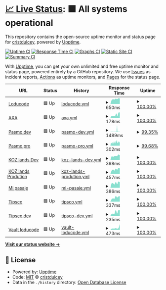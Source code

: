 # [📈 Live Status](https://cristdulcey.github.io/upptime-loducode): <!--live status--> **🟩 All systems operational**

This repository contains the open-source uptime monitor and status page for [cristdulcey](https://cristdulcey.github.io/upptime-loducode), powered by [Upptime](https://github.com/upptime/upptime).

[![Uptime CI](https://github.com/cristdulcey/upptime-loducode/workflows/Uptime%20CI/badge.svg)](https://github.com/cristdulcey/upptime-loducode/actions?query=workflow%3A%22Uptime+CI%22)
[![Response Time CI](https://github.com/cristdulcey/upptime-loducode/workflows/Response%20Time%20CI/badge.svg)](https://github.com/cristdulcey/upptime-loducode/actions?query=workflow%3A%22Response+Time+CI%22)
[![Graphs CI](https://github.com/cristdulcey/upptime-loducode/workflows/Graphs%20CI/badge.svg)](https://github.com/cristdulcey/upptime-loducode/actions?query=workflow%3A%22Graphs+CI%22)
[![Static Site CI](https://github.com/cristdulcey/upptime-loducode/workflows/Static%20Site%20CI/badge.svg)](https://github.com/cristdulcey/upptime-loducode/actions?query=workflow%3A%22Static+Site+CI%22)
[![Summary CI](https://github.com/cristdulcey/upptime-loducode/workflows/Summary%20CI/badge.svg)](https://github.com/cristdulcey/upptime-loducode/actions?query=workflow%3A%22Summary+CI%22)

With [Upptime](https://upptime.js.org), you can get your own unlimited and free uptime monitor and status page, powered entirely by a GitHub repository. We use [Issues](https://github.com/cristdulcey/upptime-loducode/issues) as incident reports, [Actions](https://github.com/cristdulcey/upptime-loducode/actions) as uptime monitors, and [Pages](https://cristdulcey.github.io/upptime-loducode) for the status page.

<!--start: status pages-->
<!-- This summary is generated by Upptime (https://github.com/upptime/upptime) -->
<!-- Do not edit this manually, your changes will be overwritten -->
<!-- prettier-ignore -->
| URL | Status | History | Response Time | Uptime |
| --- | ------ | ------- | ------------- | ------ |
| <img alt="" src="https://favicons.githubusercontent.com/loducode.com" height="13"> [Loducode](https://loducode.com/) | 🟩 Up | [loducode.yml](https://github.com/cristdulcey/upptime-loducode/commits/HEAD/history/loducode.yml) | <details><summary><img alt="Response time graph" src="./graphs/loducode/response-time-week.png" height="20"> 650ms</summary><br><a href="https://cristdulcey.github.io/upptime-loducode/history/loducode"><img alt="Response time 729" src="https://img.shields.io/endpoint?url=https%3A%2F%2Fraw.githubusercontent.com%2Fcristdulcey%2Fupptime-loducode%2FHEAD%2Fapi%2Floducode%2Fresponse-time.json"></a><br><a href="https://cristdulcey.github.io/upptime-loducode/history/loducode"><img alt="24-hour response time 720" src="https://img.shields.io/endpoint?url=https%3A%2F%2Fraw.githubusercontent.com%2Fcristdulcey%2Fupptime-loducode%2FHEAD%2Fapi%2Floducode%2Fresponse-time-day.json"></a><br><a href="https://cristdulcey.github.io/upptime-loducode/history/loducode"><img alt="7-day response time 650" src="https://img.shields.io/endpoint?url=https%3A%2F%2Fraw.githubusercontent.com%2Fcristdulcey%2Fupptime-loducode%2FHEAD%2Fapi%2Floducode%2Fresponse-time-week.json"></a><br><a href="https://cristdulcey.github.io/upptime-loducode/history/loducode"><img alt="30-day response time 729" src="https://img.shields.io/endpoint?url=https%3A%2F%2Fraw.githubusercontent.com%2Fcristdulcey%2Fupptime-loducode%2FHEAD%2Fapi%2Floducode%2Fresponse-time-month.json"></a><br><a href="https://cristdulcey.github.io/upptime-loducode/history/loducode"><img alt="1-year response time 729" src="https://img.shields.io/endpoint?url=https%3A%2F%2Fraw.githubusercontent.com%2Fcristdulcey%2Fupptime-loducode%2FHEAD%2Fapi%2Floducode%2Fresponse-time-year.json"></a></details> | <details><summary><a href="https://cristdulcey.github.io/upptime-loducode/history/loducode">100.00%</a></summary><a href="https://cristdulcey.github.io/upptime-loducode/history/loducode"><img alt="All-time uptime 99.75%" src="https://img.shields.io/endpoint?url=https%3A%2F%2Fraw.githubusercontent.com%2Fcristdulcey%2Fupptime-loducode%2FHEAD%2Fapi%2Floducode%2Fuptime.json"></a><br><a href="https://cristdulcey.github.io/upptime-loducode/history/loducode"><img alt="24-hour uptime 100.00%" src="https://img.shields.io/endpoint?url=https%3A%2F%2Fraw.githubusercontent.com%2Fcristdulcey%2Fupptime-loducode%2FHEAD%2Fapi%2Floducode%2Fuptime-day.json"></a><br><a href="https://cristdulcey.github.io/upptime-loducode/history/loducode"><img alt="7-day uptime 100.00%" src="https://img.shields.io/endpoint?url=https%3A%2F%2Fraw.githubusercontent.com%2Fcristdulcey%2Fupptime-loducode%2FHEAD%2Fapi%2Floducode%2Fuptime-week.json"></a><br><a href="https://cristdulcey.github.io/upptime-loducode/history/loducode"><img alt="30-day uptime 99.75%" src="https://img.shields.io/endpoint?url=https%3A%2F%2Fraw.githubusercontent.com%2Fcristdulcey%2Fupptime-loducode%2FHEAD%2Fapi%2Floducode%2Fuptime-month.json"></a><br><a href="https://cristdulcey.github.io/upptime-loducode/history/loducode"><img alt="1-year uptime 99.75%" src="https://img.shields.io/endpoint?url=https%3A%2F%2Fraw.githubusercontent.com%2Fcristdulcey%2Fupptime-loducode%2FHEAD%2Fapi%2Floducode%2Fuptime-year.json"></a></details>
| <img alt="" src="https://favicons.githubusercontent.com/axacolpatriabot.com" height="13"> [AXA](https://axacolpatriabot.com/69b16986-ff63-11ea-adc1-0242ac120002/) | 🟩 Up | [axa.yml](https://github.com/cristdulcey/upptime-loducode/commits/HEAD/history/axa.yml) | <details><summary><img alt="Response time graph" src="./graphs/axa/response-time-week.png" height="20"> 178ms</summary><br><a href="https://cristdulcey.github.io/upptime-loducode/history/axa"><img alt="Response time 198" src="https://img.shields.io/endpoint?url=https%3A%2F%2Fraw.githubusercontent.com%2Fcristdulcey%2Fupptime-loducode%2FHEAD%2Fapi%2Faxa%2Fresponse-time.json"></a><br><a href="https://cristdulcey.github.io/upptime-loducode/history/axa"><img alt="24-hour response time 265" src="https://img.shields.io/endpoint?url=https%3A%2F%2Fraw.githubusercontent.com%2Fcristdulcey%2Fupptime-loducode%2FHEAD%2Fapi%2Faxa%2Fresponse-time-day.json"></a><br><a href="https://cristdulcey.github.io/upptime-loducode/history/axa"><img alt="7-day response time 178" src="https://img.shields.io/endpoint?url=https%3A%2F%2Fraw.githubusercontent.com%2Fcristdulcey%2Fupptime-loducode%2FHEAD%2Fapi%2Faxa%2Fresponse-time-week.json"></a><br><a href="https://cristdulcey.github.io/upptime-loducode/history/axa"><img alt="30-day response time 198" src="https://img.shields.io/endpoint?url=https%3A%2F%2Fraw.githubusercontent.com%2Fcristdulcey%2Fupptime-loducode%2FHEAD%2Fapi%2Faxa%2Fresponse-time-month.json"></a><br><a href="https://cristdulcey.github.io/upptime-loducode/history/axa"><img alt="1-year response time 198" src="https://img.shields.io/endpoint?url=https%3A%2F%2Fraw.githubusercontent.com%2Fcristdulcey%2Fupptime-loducode%2FHEAD%2Fapi%2Faxa%2Fresponse-time-year.json"></a></details> | <details><summary><a href="https://cristdulcey.github.io/upptime-loducode/history/axa">100.00%</a></summary><a href="https://cristdulcey.github.io/upptime-loducode/history/axa"><img alt="All-time uptime 99.94%" src="https://img.shields.io/endpoint?url=https%3A%2F%2Fraw.githubusercontent.com%2Fcristdulcey%2Fupptime-loducode%2FHEAD%2Fapi%2Faxa%2Fuptime.json"></a><br><a href="https://cristdulcey.github.io/upptime-loducode/history/axa"><img alt="24-hour uptime 100.00%" src="https://img.shields.io/endpoint?url=https%3A%2F%2Fraw.githubusercontent.com%2Fcristdulcey%2Fupptime-loducode%2FHEAD%2Fapi%2Faxa%2Fuptime-day.json"></a><br><a href="https://cristdulcey.github.io/upptime-loducode/history/axa"><img alt="7-day uptime 100.00%" src="https://img.shields.io/endpoint?url=https%3A%2F%2Fraw.githubusercontent.com%2Fcristdulcey%2Fupptime-loducode%2FHEAD%2Fapi%2Faxa%2Fuptime-week.json"></a><br><a href="https://cristdulcey.github.io/upptime-loducode/history/axa"><img alt="30-day uptime 99.94%" src="https://img.shields.io/endpoint?url=https%3A%2F%2Fraw.githubusercontent.com%2Fcristdulcey%2Fupptime-loducode%2FHEAD%2Fapi%2Faxa%2Fuptime-month.json"></a><br><a href="https://cristdulcey.github.io/upptime-loducode/history/axa"><img alt="1-year uptime 99.94%" src="https://img.shields.io/endpoint?url=https%3A%2F%2Fraw.githubusercontent.com%2Fcristdulcey%2Fupptime-loducode%2FHEAD%2Fapi%2Faxa%2Fuptime-year.json"></a></details>
| <img alt="" src="https://favicons.githubusercontent.com/app.holaubi.org" height="13"> [Pasmo dev](https://app.holaubi.org/) | 🟩 Up | [pasmo-dev.yml](https://github.com/cristdulcey/upptime-loducode/commits/HEAD/history/pasmo-dev.yml) | <details><summary><img alt="Response time graph" src="./graphs/pasmo-dev/response-time-week.png" height="20"> 1489ms</summary><br><a href="https://cristdulcey.github.io/upptime-loducode/history/pasmo-dev"><img alt="Response time 723" src="https://img.shields.io/endpoint?url=https%3A%2F%2Fraw.githubusercontent.com%2Fcristdulcey%2Fupptime-loducode%2FHEAD%2Fapi%2Fpasmo-dev%2Fresponse-time.json"></a><br><a href="https://cristdulcey.github.io/upptime-loducode/history/pasmo-dev"><img alt="24-hour response time 275" src="https://img.shields.io/endpoint?url=https%3A%2F%2Fraw.githubusercontent.com%2Fcristdulcey%2Fupptime-loducode%2FHEAD%2Fapi%2Fpasmo-dev%2Fresponse-time-day.json"></a><br><a href="https://cristdulcey.github.io/upptime-loducode/history/pasmo-dev"><img alt="7-day response time 1489" src="https://img.shields.io/endpoint?url=https%3A%2F%2Fraw.githubusercontent.com%2Fcristdulcey%2Fupptime-loducode%2FHEAD%2Fapi%2Fpasmo-dev%2Fresponse-time-week.json"></a><br><a href="https://cristdulcey.github.io/upptime-loducode/history/pasmo-dev"><img alt="30-day response time 723" src="https://img.shields.io/endpoint?url=https%3A%2F%2Fraw.githubusercontent.com%2Fcristdulcey%2Fupptime-loducode%2FHEAD%2Fapi%2Fpasmo-dev%2Fresponse-time-month.json"></a><br><a href="https://cristdulcey.github.io/upptime-loducode/history/pasmo-dev"><img alt="1-year response time 723" src="https://img.shields.io/endpoint?url=https%3A%2F%2Fraw.githubusercontent.com%2Fcristdulcey%2Fupptime-loducode%2FHEAD%2Fapi%2Fpasmo-dev%2Fresponse-time-year.json"></a></details> | <details><summary><a href="https://cristdulcey.github.io/upptime-loducode/history/pasmo-dev">99.35%</a></summary><a href="https://cristdulcey.github.io/upptime-loducode/history/pasmo-dev"><img alt="All-time uptime 99.21%" src="https://img.shields.io/endpoint?url=https%3A%2F%2Fraw.githubusercontent.com%2Fcristdulcey%2Fupptime-loducode%2FHEAD%2Fapi%2Fpasmo-dev%2Fuptime.json"></a><br><a href="https://cristdulcey.github.io/upptime-loducode/history/pasmo-dev"><img alt="24-hour uptime 98.92%" src="https://img.shields.io/endpoint?url=https%3A%2F%2Fraw.githubusercontent.com%2Fcristdulcey%2Fupptime-loducode%2FHEAD%2Fapi%2Fpasmo-dev%2Fuptime-day.json"></a><br><a href="https://cristdulcey.github.io/upptime-loducode/history/pasmo-dev"><img alt="7-day uptime 99.35%" src="https://img.shields.io/endpoint?url=https%3A%2F%2Fraw.githubusercontent.com%2Fcristdulcey%2Fupptime-loducode%2FHEAD%2Fapi%2Fpasmo-dev%2Fuptime-week.json"></a><br><a href="https://cristdulcey.github.io/upptime-loducode/history/pasmo-dev"><img alt="30-day uptime 99.21%" src="https://img.shields.io/endpoint?url=https%3A%2F%2Fraw.githubusercontent.com%2Fcristdulcey%2Fupptime-loducode%2FHEAD%2Fapi%2Fpasmo-dev%2Fuptime-month.json"></a><br><a href="https://cristdulcey.github.io/upptime-loducode/history/pasmo-dev"><img alt="1-year uptime 99.21%" src="https://img.shields.io/endpoint?url=https%3A%2F%2Fraw.githubusercontent.com%2Fcristdulcey%2Fupptime-loducode%2FHEAD%2Fapi%2Fpasmo-dev%2Fuptime-year.json"></a></details>
| <img alt="" src="https://favicons.githubusercontent.com/chatbot.holaubi.org" height="13"> [Pasmo pro](https://chatbot.holaubi.org/) | 🟩 Up | [pasmo-pro.yml](https://github.com/cristdulcey/upptime-loducode/commits/HEAD/history/pasmo-pro.yml) | <details><summary><img alt="Response time graph" src="./graphs/pasmo-pro/response-time-week.png" height="20"> 302ms</summary><br><a href="https://cristdulcey.github.io/upptime-loducode/history/pasmo-pro"><img alt="Response time 293" src="https://img.shields.io/endpoint?url=https%3A%2F%2Fraw.githubusercontent.com%2Fcristdulcey%2Fupptime-loducode%2FHEAD%2Fapi%2Fpasmo-pro%2Fresponse-time.json"></a><br><a href="https://cristdulcey.github.io/upptime-loducode/history/pasmo-pro"><img alt="24-hour response time 243" src="https://img.shields.io/endpoint?url=https%3A%2F%2Fraw.githubusercontent.com%2Fcristdulcey%2Fupptime-loducode%2FHEAD%2Fapi%2Fpasmo-pro%2Fresponse-time-day.json"></a><br><a href="https://cristdulcey.github.io/upptime-loducode/history/pasmo-pro"><img alt="7-day response time 302" src="https://img.shields.io/endpoint?url=https%3A%2F%2Fraw.githubusercontent.com%2Fcristdulcey%2Fupptime-loducode%2FHEAD%2Fapi%2Fpasmo-pro%2Fresponse-time-week.json"></a><br><a href="https://cristdulcey.github.io/upptime-loducode/history/pasmo-pro"><img alt="30-day response time 293" src="https://img.shields.io/endpoint?url=https%3A%2F%2Fraw.githubusercontent.com%2Fcristdulcey%2Fupptime-loducode%2FHEAD%2Fapi%2Fpasmo-pro%2Fresponse-time-month.json"></a><br><a href="https://cristdulcey.github.io/upptime-loducode/history/pasmo-pro"><img alt="1-year response time 293" src="https://img.shields.io/endpoint?url=https%3A%2F%2Fraw.githubusercontent.com%2Fcristdulcey%2Fupptime-loducode%2FHEAD%2Fapi%2Fpasmo-pro%2Fresponse-time-year.json"></a></details> | <details><summary><a href="https://cristdulcey.github.io/upptime-loducode/history/pasmo-pro">99.68%</a></summary><a href="https://cristdulcey.github.io/upptime-loducode/history/pasmo-pro"><img alt="All-time uptime 99.61%" src="https://img.shields.io/endpoint?url=https%3A%2F%2Fraw.githubusercontent.com%2Fcristdulcey%2Fupptime-loducode%2FHEAD%2Fapi%2Fpasmo-pro%2Fuptime.json"></a><br><a href="https://cristdulcey.github.io/upptime-loducode/history/pasmo-pro"><img alt="24-hour uptime 100.00%" src="https://img.shields.io/endpoint?url=https%3A%2F%2Fraw.githubusercontent.com%2Fcristdulcey%2Fupptime-loducode%2FHEAD%2Fapi%2Fpasmo-pro%2Fuptime-day.json"></a><br><a href="https://cristdulcey.github.io/upptime-loducode/history/pasmo-pro"><img alt="7-day uptime 99.68%" src="https://img.shields.io/endpoint?url=https%3A%2F%2Fraw.githubusercontent.com%2Fcristdulcey%2Fupptime-loducode%2FHEAD%2Fapi%2Fpasmo-pro%2Fuptime-week.json"></a><br><a href="https://cristdulcey.github.io/upptime-loducode/history/pasmo-pro"><img alt="30-day uptime 99.61%" src="https://img.shields.io/endpoint?url=https%3A%2F%2Fraw.githubusercontent.com%2Fcristdulcey%2Fupptime-loducode%2FHEAD%2Fapi%2Fpasmo-pro%2Fuptime-month.json"></a><br><a href="https://cristdulcey.github.io/upptime-loducode/history/pasmo-pro"><img alt="1-year uptime 99.61%" src="https://img.shields.io/endpoint?url=https%3A%2F%2Fraw.githubusercontent.com%2Fcristdulcey%2Fupptime-loducode%2FHEAD%2Fapi%2Fpasmo-pro%2Fuptime-year.json"></a></details>
| <img alt="" src="https://favicons.githubusercontent.com/kingdom-of-zoe.loducode.com" height="13"> [KOZ lands Dev](https://kingdom-of-zoe.loducode.com/es/lands/) | 🟩 Up | [koz-lands-dev.yml](https://github.com/cristdulcey/upptime-loducode/commits/HEAD/history/koz-lands-dev.yml) | <details><summary><img alt="Response time graph" src="./graphs/koz-lands-dev/response-time-week.png" height="20"> 398ms</summary><br><a href="https://cristdulcey.github.io/upptime-loducode/history/koz-lands-dev"><img alt="Response time 492" src="https://img.shields.io/endpoint?url=https%3A%2F%2Fraw.githubusercontent.com%2Fcristdulcey%2Fupptime-loducode%2FHEAD%2Fapi%2Fkoz-lands-dev%2Fresponse-time.json"></a><br><a href="https://cristdulcey.github.io/upptime-loducode/history/koz-lands-dev"><img alt="24-hour response time 437" src="https://img.shields.io/endpoint?url=https%3A%2F%2Fraw.githubusercontent.com%2Fcristdulcey%2Fupptime-loducode%2FHEAD%2Fapi%2Fkoz-lands-dev%2Fresponse-time-day.json"></a><br><a href="https://cristdulcey.github.io/upptime-loducode/history/koz-lands-dev"><img alt="7-day response time 398" src="https://img.shields.io/endpoint?url=https%3A%2F%2Fraw.githubusercontent.com%2Fcristdulcey%2Fupptime-loducode%2FHEAD%2Fapi%2Fkoz-lands-dev%2Fresponse-time-week.json"></a><br><a href="https://cristdulcey.github.io/upptime-loducode/history/koz-lands-dev"><img alt="30-day response time 492" src="https://img.shields.io/endpoint?url=https%3A%2F%2Fraw.githubusercontent.com%2Fcristdulcey%2Fupptime-loducode%2FHEAD%2Fapi%2Fkoz-lands-dev%2Fresponse-time-month.json"></a><br><a href="https://cristdulcey.github.io/upptime-loducode/history/koz-lands-dev"><img alt="1-year response time 492" src="https://img.shields.io/endpoint?url=https%3A%2F%2Fraw.githubusercontent.com%2Fcristdulcey%2Fupptime-loducode%2FHEAD%2Fapi%2Fkoz-lands-dev%2Fresponse-time-year.json"></a></details> | <details><summary><a href="https://cristdulcey.github.io/upptime-loducode/history/koz-lands-dev">100.00%</a></summary><a href="https://cristdulcey.github.io/upptime-loducode/history/koz-lands-dev"><img alt="All-time uptime 99.55%" src="https://img.shields.io/endpoint?url=https%3A%2F%2Fraw.githubusercontent.com%2Fcristdulcey%2Fupptime-loducode%2FHEAD%2Fapi%2Fkoz-lands-dev%2Fuptime.json"></a><br><a href="https://cristdulcey.github.io/upptime-loducode/history/koz-lands-dev"><img alt="24-hour uptime 100.00%" src="https://img.shields.io/endpoint?url=https%3A%2F%2Fraw.githubusercontent.com%2Fcristdulcey%2Fupptime-loducode%2FHEAD%2Fapi%2Fkoz-lands-dev%2Fuptime-day.json"></a><br><a href="https://cristdulcey.github.io/upptime-loducode/history/koz-lands-dev"><img alt="7-day uptime 100.00%" src="https://img.shields.io/endpoint?url=https%3A%2F%2Fraw.githubusercontent.com%2Fcristdulcey%2Fupptime-loducode%2FHEAD%2Fapi%2Fkoz-lands-dev%2Fuptime-week.json"></a><br><a href="https://cristdulcey.github.io/upptime-loducode/history/koz-lands-dev"><img alt="30-day uptime 99.55%" src="https://img.shields.io/endpoint?url=https%3A%2F%2Fraw.githubusercontent.com%2Fcristdulcey%2Fupptime-loducode%2FHEAD%2Fapi%2Fkoz-lands-dev%2Fuptime-month.json"></a><br><a href="https://cristdulcey.github.io/upptime-loducode/history/koz-lands-dev"><img alt="1-year uptime 99.55%" src="https://img.shields.io/endpoint?url=https%3A%2F%2Fraw.githubusercontent.com%2Fcristdulcey%2Fupptime-loducode%2FHEAD%2Fapi%2Fkoz-lands-dev%2Fuptime-year.json"></a></details>
| <img alt="" src="https://favicons.githubusercontent.com/sale.kingdomofzoe.app" height="13"> [KOZ lands Prodution](https://sale.kingdomofzoe.app/es/lands/) | 🟩 Up | [koz-lands-prodution.yml](https://github.com/cristdulcey/upptime-loducode/commits/HEAD/history/koz-lands-prodution.yml) | <details><summary><img alt="Response time graph" src="./graphs/koz-lands-prodution/response-time-week.png" height="20"> 457ms</summary><br><a href="https://cristdulcey.github.io/upptime-loducode/history/koz-lands-prodution"><img alt="Response time 558" src="https://img.shields.io/endpoint?url=https%3A%2F%2Fraw.githubusercontent.com%2Fcristdulcey%2Fupptime-loducode%2FHEAD%2Fapi%2Fkoz-lands-prodution%2Fresponse-time.json"></a><br><a href="https://cristdulcey.github.io/upptime-loducode/history/koz-lands-prodution"><img alt="24-hour response time 539" src="https://img.shields.io/endpoint?url=https%3A%2F%2Fraw.githubusercontent.com%2Fcristdulcey%2Fupptime-loducode%2FHEAD%2Fapi%2Fkoz-lands-prodution%2Fresponse-time-day.json"></a><br><a href="https://cristdulcey.github.io/upptime-loducode/history/koz-lands-prodution"><img alt="7-day response time 457" src="https://img.shields.io/endpoint?url=https%3A%2F%2Fraw.githubusercontent.com%2Fcristdulcey%2Fupptime-loducode%2FHEAD%2Fapi%2Fkoz-lands-prodution%2Fresponse-time-week.json"></a><br><a href="https://cristdulcey.github.io/upptime-loducode/history/koz-lands-prodution"><img alt="30-day response time 558" src="https://img.shields.io/endpoint?url=https%3A%2F%2Fraw.githubusercontent.com%2Fcristdulcey%2Fupptime-loducode%2FHEAD%2Fapi%2Fkoz-lands-prodution%2Fresponse-time-month.json"></a><br><a href="https://cristdulcey.github.io/upptime-loducode/history/koz-lands-prodution"><img alt="1-year response time 558" src="https://img.shields.io/endpoint?url=https%3A%2F%2Fraw.githubusercontent.com%2Fcristdulcey%2Fupptime-loducode%2FHEAD%2Fapi%2Fkoz-lands-prodution%2Fresponse-time-year.json"></a></details> | <details><summary><a href="https://cristdulcey.github.io/upptime-loducode/history/koz-lands-prodution">100.00%</a></summary><a href="https://cristdulcey.github.io/upptime-loducode/history/koz-lands-prodution"><img alt="All-time uptime 99.55%" src="https://img.shields.io/endpoint?url=https%3A%2F%2Fraw.githubusercontent.com%2Fcristdulcey%2Fupptime-loducode%2FHEAD%2Fapi%2Fkoz-lands-prodution%2Fuptime.json"></a><br><a href="https://cristdulcey.github.io/upptime-loducode/history/koz-lands-prodution"><img alt="24-hour uptime 100.00%" src="https://img.shields.io/endpoint?url=https%3A%2F%2Fraw.githubusercontent.com%2Fcristdulcey%2Fupptime-loducode%2FHEAD%2Fapi%2Fkoz-lands-prodution%2Fuptime-day.json"></a><br><a href="https://cristdulcey.github.io/upptime-loducode/history/koz-lands-prodution"><img alt="7-day uptime 100.00%" src="https://img.shields.io/endpoint?url=https%3A%2F%2Fraw.githubusercontent.com%2Fcristdulcey%2Fupptime-loducode%2FHEAD%2Fapi%2Fkoz-lands-prodution%2Fuptime-week.json"></a><br><a href="https://cristdulcey.github.io/upptime-loducode/history/koz-lands-prodution"><img alt="30-day uptime 99.55%" src="https://img.shields.io/endpoint?url=https%3A%2F%2Fraw.githubusercontent.com%2Fcristdulcey%2Fupptime-loducode%2FHEAD%2Fapi%2Fkoz-lands-prodution%2Fuptime-month.json"></a><br><a href="https://cristdulcey.github.io/upptime-loducode/history/koz-lands-prodution"><img alt="1-year uptime 99.55%" src="https://img.shields.io/endpoint?url=https%3A%2F%2Fraw.githubusercontent.com%2Fcristdulcey%2Fupptime-loducode%2FHEAD%2Fapi%2Fkoz-lands-prodution%2Fuptime-year.json"></a></details>
| <img alt="" src="https://favicons.githubusercontent.com/mi-pasaje.loducode.com" height="13"> [Mi pasaje](https://mi-pasaje.loducode.com/) | 🟩 Up | [mi-pasaje.yml](https://github.com/cristdulcey/upptime-loducode/commits/HEAD/history/mi-pasaje.yml) | <details><summary><img alt="Response time graph" src="./graphs/mi-pasaje/response-time-week.png" height="20"> 386ms</summary><br><a href="https://cristdulcey.github.io/upptime-loducode/history/mi-pasaje"><img alt="Response time 447" src="https://img.shields.io/endpoint?url=https%3A%2F%2Fraw.githubusercontent.com%2Fcristdulcey%2Fupptime-loducode%2FHEAD%2Fapi%2Fmi-pasaje%2Fresponse-time.json"></a><br><a href="https://cristdulcey.github.io/upptime-loducode/history/mi-pasaje"><img alt="24-hour response time 423" src="https://img.shields.io/endpoint?url=https%3A%2F%2Fraw.githubusercontent.com%2Fcristdulcey%2Fupptime-loducode%2FHEAD%2Fapi%2Fmi-pasaje%2Fresponse-time-day.json"></a><br><a href="https://cristdulcey.github.io/upptime-loducode/history/mi-pasaje"><img alt="7-day response time 386" src="https://img.shields.io/endpoint?url=https%3A%2F%2Fraw.githubusercontent.com%2Fcristdulcey%2Fupptime-loducode%2FHEAD%2Fapi%2Fmi-pasaje%2Fresponse-time-week.json"></a><br><a href="https://cristdulcey.github.io/upptime-loducode/history/mi-pasaje"><img alt="30-day response time 447" src="https://img.shields.io/endpoint?url=https%3A%2F%2Fraw.githubusercontent.com%2Fcristdulcey%2Fupptime-loducode%2FHEAD%2Fapi%2Fmi-pasaje%2Fresponse-time-month.json"></a><br><a href="https://cristdulcey.github.io/upptime-loducode/history/mi-pasaje"><img alt="1-year response time 447" src="https://img.shields.io/endpoint?url=https%3A%2F%2Fraw.githubusercontent.com%2Fcristdulcey%2Fupptime-loducode%2FHEAD%2Fapi%2Fmi-pasaje%2Fresponse-time-year.json"></a></details> | <details><summary><a href="https://cristdulcey.github.io/upptime-loducode/history/mi-pasaje">100.00%</a></summary><a href="https://cristdulcey.github.io/upptime-loducode/history/mi-pasaje"><img alt="All-time uptime 100.00%" src="https://img.shields.io/endpoint?url=https%3A%2F%2Fraw.githubusercontent.com%2Fcristdulcey%2Fupptime-loducode%2FHEAD%2Fapi%2Fmi-pasaje%2Fuptime.json"></a><br><a href="https://cristdulcey.github.io/upptime-loducode/history/mi-pasaje"><img alt="24-hour uptime 100.00%" src="https://img.shields.io/endpoint?url=https%3A%2F%2Fraw.githubusercontent.com%2Fcristdulcey%2Fupptime-loducode%2FHEAD%2Fapi%2Fmi-pasaje%2Fuptime-day.json"></a><br><a href="https://cristdulcey.github.io/upptime-loducode/history/mi-pasaje"><img alt="7-day uptime 100.00%" src="https://img.shields.io/endpoint?url=https%3A%2F%2Fraw.githubusercontent.com%2Fcristdulcey%2Fupptime-loducode%2FHEAD%2Fapi%2Fmi-pasaje%2Fuptime-week.json"></a><br><a href="https://cristdulcey.github.io/upptime-loducode/history/mi-pasaje"><img alt="30-day uptime 100.00%" src="https://img.shields.io/endpoint?url=https%3A%2F%2Fraw.githubusercontent.com%2Fcristdulcey%2Fupptime-loducode%2FHEAD%2Fapi%2Fmi-pasaje%2Fuptime-month.json"></a><br><a href="https://cristdulcey.github.io/upptime-loducode/history/mi-pasaje"><img alt="1-year uptime 100.00%" src="https://img.shields.io/endpoint?url=https%3A%2F%2Fraw.githubusercontent.com%2Fcristdulcey%2Fupptime-loducode%2FHEAD%2Fapi%2Fmi-pasaje%2Fuptime-year.json"></a></details>
| <img alt="" src="https://favicons.githubusercontent.com/tipsco.com" height="13"> [Tipsco](https://tipsco.com/es/products/) | 🟩 Up | [tipsco.yml](https://github.com/cristdulcey/upptime-loducode/commits/HEAD/history/tipsco.yml) | <details><summary><img alt="Response time graph" src="./graphs/tipsco/response-time-week.png" height="20"> 337ms</summary><br><a href="https://cristdulcey.github.io/upptime-loducode/history/tipsco"><img alt="Response time 367" src="https://img.shields.io/endpoint?url=https%3A%2F%2Fraw.githubusercontent.com%2Fcristdulcey%2Fupptime-loducode%2FHEAD%2Fapi%2Ftipsco%2Fresponse-time.json"></a><br><a href="https://cristdulcey.github.io/upptime-loducode/history/tipsco"><img alt="24-hour response time 452" src="https://img.shields.io/endpoint?url=https%3A%2F%2Fraw.githubusercontent.com%2Fcristdulcey%2Fupptime-loducode%2FHEAD%2Fapi%2Ftipsco%2Fresponse-time-day.json"></a><br><a href="https://cristdulcey.github.io/upptime-loducode/history/tipsco"><img alt="7-day response time 337" src="https://img.shields.io/endpoint?url=https%3A%2F%2Fraw.githubusercontent.com%2Fcristdulcey%2Fupptime-loducode%2FHEAD%2Fapi%2Ftipsco%2Fresponse-time-week.json"></a><br><a href="https://cristdulcey.github.io/upptime-loducode/history/tipsco"><img alt="30-day response time 367" src="https://img.shields.io/endpoint?url=https%3A%2F%2Fraw.githubusercontent.com%2Fcristdulcey%2Fupptime-loducode%2FHEAD%2Fapi%2Ftipsco%2Fresponse-time-month.json"></a><br><a href="https://cristdulcey.github.io/upptime-loducode/history/tipsco"><img alt="1-year response time 367" src="https://img.shields.io/endpoint?url=https%3A%2F%2Fraw.githubusercontent.com%2Fcristdulcey%2Fupptime-loducode%2FHEAD%2Fapi%2Ftipsco%2Fresponse-time-year.json"></a></details> | <details><summary><a href="https://cristdulcey.github.io/upptime-loducode/history/tipsco">100.00%</a></summary><a href="https://cristdulcey.github.io/upptime-loducode/history/tipsco"><img alt="All-time uptime 99.73%" src="https://img.shields.io/endpoint?url=https%3A%2F%2Fraw.githubusercontent.com%2Fcristdulcey%2Fupptime-loducode%2FHEAD%2Fapi%2Ftipsco%2Fuptime.json"></a><br><a href="https://cristdulcey.github.io/upptime-loducode/history/tipsco"><img alt="24-hour uptime 100.00%" src="https://img.shields.io/endpoint?url=https%3A%2F%2Fraw.githubusercontent.com%2Fcristdulcey%2Fupptime-loducode%2FHEAD%2Fapi%2Ftipsco%2Fuptime-day.json"></a><br><a href="https://cristdulcey.github.io/upptime-loducode/history/tipsco"><img alt="7-day uptime 100.00%" src="https://img.shields.io/endpoint?url=https%3A%2F%2Fraw.githubusercontent.com%2Fcristdulcey%2Fupptime-loducode%2FHEAD%2Fapi%2Ftipsco%2Fuptime-week.json"></a><br><a href="https://cristdulcey.github.io/upptime-loducode/history/tipsco"><img alt="30-day uptime 99.73%" src="https://img.shields.io/endpoint?url=https%3A%2F%2Fraw.githubusercontent.com%2Fcristdulcey%2Fupptime-loducode%2FHEAD%2Fapi%2Ftipsco%2Fuptime-month.json"></a><br><a href="https://cristdulcey.github.io/upptime-loducode/history/tipsco"><img alt="1-year uptime 99.73%" src="https://img.shields.io/endpoint?url=https%3A%2F%2Fraw.githubusercontent.com%2Fcristdulcey%2Fupptime-loducode%2FHEAD%2Fapi%2Ftipsco%2Fuptime-year.json"></a></details>
| <img alt="" src="https://favicons.githubusercontent.com/3.145.1.238" height="13"> [Tipsco dev](http://3.145.1.238:30003/es/) | 🟩 Up | [tipsco-dev.yml](https://github.com/cristdulcey/upptime-loducode/commits/HEAD/history/tipsco-dev.yml) | <details><summary><img alt="Response time graph" src="./graphs/tipsco-dev/response-time-week.png" height="20"> 235ms</summary><br><a href="https://cristdulcey.github.io/upptime-loducode/history/tipsco-dev"><img alt="Response time 293" src="https://img.shields.io/endpoint?url=https%3A%2F%2Fraw.githubusercontent.com%2Fcristdulcey%2Fupptime-loducode%2FHEAD%2Fapi%2Ftipsco-dev%2Fresponse-time.json"></a><br><a href="https://cristdulcey.github.io/upptime-loducode/history/tipsco-dev"><img alt="24-hour response time 320" src="https://img.shields.io/endpoint?url=https%3A%2F%2Fraw.githubusercontent.com%2Fcristdulcey%2Fupptime-loducode%2FHEAD%2Fapi%2Ftipsco-dev%2Fresponse-time-day.json"></a><br><a href="https://cristdulcey.github.io/upptime-loducode/history/tipsco-dev"><img alt="7-day response time 235" src="https://img.shields.io/endpoint?url=https%3A%2F%2Fraw.githubusercontent.com%2Fcristdulcey%2Fupptime-loducode%2FHEAD%2Fapi%2Ftipsco-dev%2Fresponse-time-week.json"></a><br><a href="https://cristdulcey.github.io/upptime-loducode/history/tipsco-dev"><img alt="30-day response time 293" src="https://img.shields.io/endpoint?url=https%3A%2F%2Fraw.githubusercontent.com%2Fcristdulcey%2Fupptime-loducode%2FHEAD%2Fapi%2Ftipsco-dev%2Fresponse-time-month.json"></a><br><a href="https://cristdulcey.github.io/upptime-loducode/history/tipsco-dev"><img alt="1-year response time 293" src="https://img.shields.io/endpoint?url=https%3A%2F%2Fraw.githubusercontent.com%2Fcristdulcey%2Fupptime-loducode%2FHEAD%2Fapi%2Ftipsco-dev%2Fresponse-time-year.json"></a></details> | <details><summary><a href="https://cristdulcey.github.io/upptime-loducode/history/tipsco-dev">100.00%</a></summary><a href="https://cristdulcey.github.io/upptime-loducode/history/tipsco-dev"><img alt="All-time uptime 99.69%" src="https://img.shields.io/endpoint?url=https%3A%2F%2Fraw.githubusercontent.com%2Fcristdulcey%2Fupptime-loducode%2FHEAD%2Fapi%2Ftipsco-dev%2Fuptime.json"></a><br><a href="https://cristdulcey.github.io/upptime-loducode/history/tipsco-dev"><img alt="24-hour uptime 100.00%" src="https://img.shields.io/endpoint?url=https%3A%2F%2Fraw.githubusercontent.com%2Fcristdulcey%2Fupptime-loducode%2FHEAD%2Fapi%2Ftipsco-dev%2Fuptime-day.json"></a><br><a href="https://cristdulcey.github.io/upptime-loducode/history/tipsco-dev"><img alt="7-day uptime 100.00%" src="https://img.shields.io/endpoint?url=https%3A%2F%2Fraw.githubusercontent.com%2Fcristdulcey%2Fupptime-loducode%2FHEAD%2Fapi%2Ftipsco-dev%2Fuptime-week.json"></a><br><a href="https://cristdulcey.github.io/upptime-loducode/history/tipsco-dev"><img alt="30-day uptime 99.69%" src="https://img.shields.io/endpoint?url=https%3A%2F%2Fraw.githubusercontent.com%2Fcristdulcey%2Fupptime-loducode%2FHEAD%2Fapi%2Ftipsco-dev%2Fuptime-month.json"></a><br><a href="https://cristdulcey.github.io/upptime-loducode/history/tipsco-dev"><img alt="1-year uptime 99.69%" src="https://img.shields.io/endpoint?url=https%3A%2F%2Fraw.githubusercontent.com%2Fcristdulcey%2Fupptime-loducode%2FHEAD%2Fapi%2Ftipsco-dev%2Fuptime-year.json"></a></details>
| <img alt="" src="https://favicons.githubusercontent.com/vault.loducode.com" height="13"> [Vault loducode](https://vault.loducode.com/ui/vault/auth/) | 🟩 Up | [vault-loducode.yml](https://github.com/cristdulcey/upptime-loducode/commits/HEAD/history/vault-loducode.yml) | <details><summary><img alt="Response time graph" src="./graphs/vault-loducode/response-time-week.png" height="20"> 473ms</summary><br><a href="https://cristdulcey.github.io/upptime-loducode/history/vault-loducode"><img alt="Response time 424" src="https://img.shields.io/endpoint?url=https%3A%2F%2Fraw.githubusercontent.com%2Fcristdulcey%2Fupptime-loducode%2FHEAD%2Fapi%2Fvault-loducode%2Fresponse-time.json"></a><br><a href="https://cristdulcey.github.io/upptime-loducode/history/vault-loducode"><img alt="24-hour response time 188" src="https://img.shields.io/endpoint?url=https%3A%2F%2Fraw.githubusercontent.com%2Fcristdulcey%2Fupptime-loducode%2FHEAD%2Fapi%2Fvault-loducode%2Fresponse-time-day.json"></a><br><a href="https://cristdulcey.github.io/upptime-loducode/history/vault-loducode"><img alt="7-day response time 473" src="https://img.shields.io/endpoint?url=https%3A%2F%2Fraw.githubusercontent.com%2Fcristdulcey%2Fupptime-loducode%2FHEAD%2Fapi%2Fvault-loducode%2Fresponse-time-week.json"></a><br><a href="https://cristdulcey.github.io/upptime-loducode/history/vault-loducode"><img alt="30-day response time 424" src="https://img.shields.io/endpoint?url=https%3A%2F%2Fraw.githubusercontent.com%2Fcristdulcey%2Fupptime-loducode%2FHEAD%2Fapi%2Fvault-loducode%2Fresponse-time-month.json"></a><br><a href="https://cristdulcey.github.io/upptime-loducode/history/vault-loducode"><img alt="1-year response time 424" src="https://img.shields.io/endpoint?url=https%3A%2F%2Fraw.githubusercontent.com%2Fcristdulcey%2Fupptime-loducode%2FHEAD%2Fapi%2Fvault-loducode%2Fresponse-time-year.json"></a></details> | <details><summary><a href="https://cristdulcey.github.io/upptime-loducode/history/vault-loducode">100.00%</a></summary><a href="https://cristdulcey.github.io/upptime-loducode/history/vault-loducode"><img alt="All-time uptime 100.00%" src="https://img.shields.io/endpoint?url=https%3A%2F%2Fraw.githubusercontent.com%2Fcristdulcey%2Fupptime-loducode%2FHEAD%2Fapi%2Fvault-loducode%2Fuptime.json"></a><br><a href="https://cristdulcey.github.io/upptime-loducode/history/vault-loducode"><img alt="24-hour uptime 100.00%" src="https://img.shields.io/endpoint?url=https%3A%2F%2Fraw.githubusercontent.com%2Fcristdulcey%2Fupptime-loducode%2FHEAD%2Fapi%2Fvault-loducode%2Fuptime-day.json"></a><br><a href="https://cristdulcey.github.io/upptime-loducode/history/vault-loducode"><img alt="7-day uptime 100.00%" src="https://img.shields.io/endpoint?url=https%3A%2F%2Fraw.githubusercontent.com%2Fcristdulcey%2Fupptime-loducode%2FHEAD%2Fapi%2Fvault-loducode%2Fuptime-week.json"></a><br><a href="https://cristdulcey.github.io/upptime-loducode/history/vault-loducode"><img alt="30-day uptime 100.00%" src="https://img.shields.io/endpoint?url=https%3A%2F%2Fraw.githubusercontent.com%2Fcristdulcey%2Fupptime-loducode%2FHEAD%2Fapi%2Fvault-loducode%2Fuptime-month.json"></a><br><a href="https://cristdulcey.github.io/upptime-loducode/history/vault-loducode"><img alt="1-year uptime 100.00%" src="https://img.shields.io/endpoint?url=https%3A%2F%2Fraw.githubusercontent.com%2Fcristdulcey%2Fupptime-loducode%2FHEAD%2Fapi%2Fvault-loducode%2Fuptime-year.json"></a></details>

<!--end: status pages-->

[**Visit our status website →**](https://cristdulcey.github.io/upptime-loducode)

## 📄 License

- Powered by: [Upptime](https://github.com/upptime/upptime)
- Code: [MIT](./LICENSE) © [cristdulcey](https://cristdulcey.github.io/upptime-loducode)
- Data in the `./history` directory: [Open Database License](https://opendatacommons.org/licenses/odbl/1-0/)

